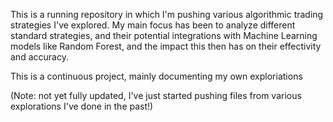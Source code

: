 This is a running repository in which I'm pushing various algorithmic trading strategies I've explored. 
My main focus has been to analyze different standard strategies, and their potential integrations with Machine Learning models like Random Forest, 
and the impact this then has on their effectivity and accuracy.

This is a continuous project, mainly documenting my own exploriations 

(Note: not yet fully updated, I've just started pushing files from various explorations I've done in the past!)
